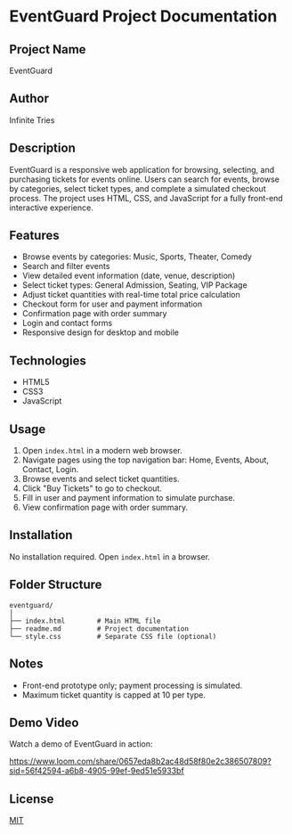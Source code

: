 # EventGuard Project Documentation

## Project Name

EventGuard

## Author

Infinite Tries

## Description

EventGuard is a responsive web application for browsing, selecting, and purchasing tickets for events online. Users can search for events, browse by categories, select ticket types, and complete a simulated checkout process. The project uses HTML, CSS, and JavaScript for a fully front-end interactive experience.

## Features

- Browse events by categories: Music, Sports, Theater, Comedy
- Search and filter events
- View detailed event information (date, venue, description)
- Select ticket types: General Admission, Seating, VIP Package
- Adjust ticket quantities with real-time total price calculation
- Checkout form for user and payment information
- Confirmation page with order summary
- Login and contact forms
- Responsive design for desktop and mobile

## Technologies

- HTML5
- CSS3
- JavaScript

## Usage

1. Open `index.html` in a modern web browser.
2. Navigate pages using the top navigation bar: Home, Events, About, Contact, Login.
3. Browse events and select ticket quantities.
4. Click "Buy Tickets" to go to checkout.
5. Fill in user and payment information to simulate purchase.
6. View confirmation page with order summary.

## Installation

No installation required. Open `index.html` in a browser.

## Folder Structure

```
eventguard/
│
├── index.html        # Main HTML file
├── readme.md         # Project documentation
└── style.css         # Separate CSS file (optional)
```

## Notes

- Front-end prototype only; payment processing is simulated.
- Maximum ticket quantity is capped at 10 per type.

## Demo Video

Watch a demo of EventGuard in action:

https://www.loom.com/share/0657eda8b2ac48d58f80e2c386507809?sid=56f42594-a6b8-4905-99ef-9ed51e5933bf


## License

[MIT](LICENSE)
